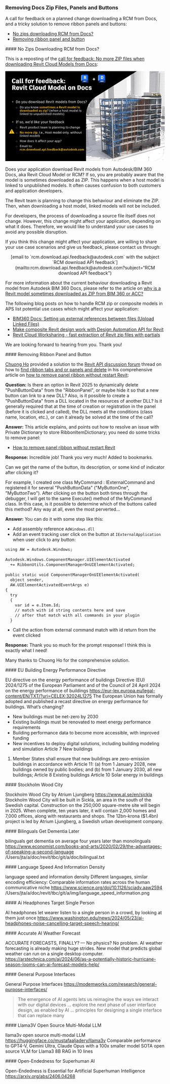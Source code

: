 <head>
<meta http-equiv="Content-Type" content="text/html; charset=utf-8">
<link rel="stylesheet" type="text/css" href="bc.css">
<!-- https://highlightjs.org/#usage
<link rel="stylesheet" href="https://cdnjs.cloudflare.com/ajax/libs/highlight.js/11.9.0/styles/default.min.css">
<script src="https://cdnjs.cloudflare.com/ajax/libs/highlight.js/11.9.0/highlight.min.js"></script>
<script>hljs.highlightAll();</script>
-->

<!-- https://prismjs.com -->
<link href="https://cdn.jsdelivr.net/npm/prismjs@1.29.0/themes/prism.min.css" rel="stylesheet" />
<script src="https://cdn.jsdelivr.net/npm/prismjs@1.29.0/components/prism-core.min.js"></script>
<script src="https://cdn.jsdelivr.net/npm/prismjs@1.29.0/plugins/autoloader/prism-autoloader.min.js"></script>
<style> code[class*=language-], pre[class*=language-] { font-size : 90%; } </style>
</head>

<!---

- remove ribbon panel and ribbon button
  https://chuongmep.com/posts/2024-04-19-reload-ribbon-revit.html#remove-panel
  find ribbon tabs and or panels and delete
  https://forums.autodesk.com/t5/revit-api-forum/find-ribbon-tabs-and-or-panels-and-delete/m-p/12793159#M79071

- Open-Endedness is Essential for Artificial Superhuman Intelligence
https://arxiv.org/abs/2406.04268

- ACCURATE FORECASTS, FINALLY? —
No physics? No problem. AI weather forecasting is already making huge strides.
New model that predicts global weather can run on a single desktop computer.
https://arstechnica.com/ai/2024/06/as-a-potentially-historic-hurricane-season-looms-can-ai-forecast-models-help/

- bilinguals get dementia on average four years later than monolinguals
  https://www.economist.com/books-and-arts/2020/02/29/the-advantages-of-speaking-a-second-language
  /Users/jta/a/doc/revit/tbc/git/a/doc/bilingual.txt

- language speed and information density
  Different languages, similar encoding efficiency: Comparable information rates across the human communicative niche
  https://www.science.org/doi/10.1126/sciadv.aaw2594
  /Users/jta/a/doc/revit/tbc/git/a/img/language_speed_information.png

- Stockholm Wood City by Atrium Ljungberg
  https://www.al.se/en/sickla
  Stockholm Wood City will be built in Sickla, an area in the south of the Swedish capital.
  Construction on the 250,000 square-metre site will begin in 2025.
  When complete, ten years later, it will contain 2,000 homes and 7,000 offices, along with restaurants and shops.
  The 12bn-krona ($1.4bn) project is led by Atrium Ljungberg, a Swedish urban development company.

- General Purpose Interfaces
  https://modemworks.com/research/general-purpose-interfaces/
  > The emergence of AI agents lets us reimagine the ways we interact with our digital devices
  ... explore the next phase of user interface design, as enabled by AI
  ... principles for designing a single interface that can replace many

- AI headphones let wearer listen to a single person in a crowd, by looking at them just once
  https://www.washington.edu/news/2024/05/23/ai-headphones-noise-cancelling-target-speech-hearing/

- EU directive on the energy performance of buildings
  Directive (EU) 2024/1275 of the European Parliament and of the Council
  of 24 April 2024
  on the energy performance of buildings
  https://eur-lex.europa.eu/legal-content/EN/TXT/?uri=CELEX:32024L1275
  The European Union has formally adopted and published a recast directive on energy performance for buildings. What’s changing?
  - New buildings must be net-zero by 2030
  - Existing buildings must be renovated to meet energy performance requirements
  - Building performance data to become more accessible, with improved funding
  - New incentives to deploy digital solutions, including building modeling and simulation
  Article 7
  New buildings
  1. Member States shall ensure that new buildings are zero-emission buildings in accordance with Article 11:
  (a) from 1 January 2028, new buildings owned by public bodies; and
  (b) from 1 January 2030, all new buildings;
  Article 8 Existing buildings
  Article 10 Solar energy in buildings

- llama3v open source multi-modal LLM
  https://huggingface.co/mustafaaljadery/llama3v
  Comparable performance to GPT4-V, Gemini Ultra, Claude Opus with a 100x smaller model
  SOTA open source VLM for Llama3 8B
  RAG in 10 lines

twitter:

 in the @AutodeskRevit #RevitAPI #BIM @DynamoBIM https://autode.sk/revit_2025_1

...

linkedin:

#BIM #DynamoBIM #AutodeskAPS #Revit #API #IFC #SDK #Autodesk #AEC #adsk

the [Revit API discussion forum](http://forums.autodesk.com/t5/revit-api-forum/bd-p/160) thread

<center>
<img src="img/" alt="" title="" width="600"/>
<p style="font-size: 80%; font-style:italic"></p>
</center>

-->

### Removing Docs Zip Files, Panels and Buttons

A call for feedback on a planned change downloading a RCM from Docs, and a tricky solution to remove ribbon panels and buttons:

- [No zips downloading RCM from Docs?](#2)
- [Removing ribbon panel and button](#3)

####<a name="2"></a> No Zips Downloading RCM from Docs?

This  is a reposting of
the [call for feedback: No more ZIP files when downloading Revit Cloud Models from Docs](https://aps.autodesk.com/blog/call-feedback-no-more-zip-files-when-downloading-revit-cloud-models-docs):

<center>
<img src="img/rcm_no_zip.png" alt="No Zips Downloading RCM from Docs?" title="No Zips Downloading RCM from Docs?" width="600"/>
</center>

Does your application download Revit models from Autodesk/BIM 360 Docs, aka Revit Cloud Model or RCM?
If so, you are probably aware that the model is sometimes downloaded as ZIP.
This happens when a host model is linked to unpublished models.
It often causes confusion to both customers and application developers.

The Revit team is planning to change this behaviour and eliminate the ZIP.
Then, when downloading a host model, linked models will not be included.

For developers, the process of downloading a source file itself does not change.
However, this change might affect your application, depending on what it does.
Therefore, we would like to understand your use cases to avoid any possible disruption.

If you think this change might affect your application, are willing to share your use case scenarios and give us feedback, please contact us through:

<center>
 [email to `rcm.download.api.feedback@autodesk.com` with the subject `RCM download API feedback`](mailto:rcm.download.api.feedback@autodesk.com?subject=“RCM download API feedback")
</center>

For more information about the current behaviour downloading a Revit model from Autodesk BIM 360 Docs, please refer to the article
on [why is a Revit model sometimes downloaded as ZIP from BIM 360 or ACC?](https://www.autodesk.com/support/technical/article/caas/sfdcarticles/sfdcarticles/Why-a-RVT-model-is-sometimes-downloaded-as-ZIP-from-BIM-360.html)

The following blog posts on how to handle RCM zip or composite models in APS list potential use cases which might affect your application:

- [BIM360 Docs: Setting up external references between files (Upload Linked Files)](https://aps.autodesk.com/blog/bim360-docs-setting-external-references-between-files-upload-linked-files)
- [Make composite Revit design work with Design Automation API for Revit](https://aps.autodesk.com/blog/make-composite-revit-design-work-design-automation-api-revit)
- [Revit Cloud Worksharing - fast extraction of Revit zip files with partials](https://aps.autodesk.com/blog/revit-cloud-worksharing-fast-extraction-revit-zip-files-partials)

We are looking forward to hearing from you.
Thank you!

####<a name="3"></a> Removing Ribbon Panel and Button

[Chuong Ho](https://chuongmep.com/) provided a solution to
the [Revit API discussion forum](http://forums.autodesk.com/t5/revit-api-forum/bd-p/160) thread
on how to [find ribbon tabs and or panels and delete](https://forums.autodesk.com/t5/revit-api-forum/find-ribbon-tabs-and-or-panels-and-delete/m-p/12793159) in
his comprehensive article on
[how to remove panel ribbon without restart Revit](https://chuongmep.com/posts/2024-04-19-reload-ribbon-revit.html#remove-panel):

**Question:**
Is there an option in Revit 2025 to dynamically delete "PushButtonData" from the "RibbonPanel", or maybe hide it so that a new button can link to a new DLL?
Also, is it possible to create a "PushButtonData" from a DLL located in the resources of another DLL?
Is it generally required that at the time of creation or registration in the panel (before it is clicked and called), the DLL meets all the conditions (class name, location, etc.), or can it already be solved at the time of the call?

**Answer:**
This article explains, and points out how to resolve an issue with Private Dictionary to store RibbonItemDictionary;
you need do some tricks to remove panel:

- [How to remove panel ribbon without restart Revit](https://chuongmep.com/posts/2024-04-19-reload-ribbon-revit.html#remove-panel)

**Response:**
Incredible job! Thank you very much! Added to bookmarks.

Can we get the name of the button, its description, or some kind of indicator after clicking it?

For example, I created one class MyCommand : IExternalCommand and registered it for several "PushButtonData" ("MyButtonOne", "MyButtonTwo").
After clicking on the button both times through the debugger, I will get to the same Execute() method of the MyCommand class.
In this case, is it possible to determine which of the buttons called this method?
Any way at all, even the most perverted...

**Answer:**
You can do it with some step like this:

- Add assembly reference `AdWindows.dll`
- Add an event tracking user click on the button at `IExternalApplication` when user click to any button:

<pre><code class="language-cs">using AW = Autodesk.Windows;

Autodesk.Windows.ComponentManager.UIElementActivated
  += RibbonUtils.ComponentManagerOnUIElementActivated;

public static void ComponentManagerOnUIElementActivated(
  object sender,
  AW.UIElementActivatedEventArgs e)
{
  try
  {
    var id = e.Item.Id;
    // match with id string contents here and save
    // after that match with all commands in your plugin
  }
</code></pre>

- Call the action from external command match with id return from the event clicked

**Response:**
Thank you so much for the prompt response!
I think this is exactly what I need!

Many thanks to Chuong Ho for the comprehensive solution.

####<a name="4"></a> EU Building Energy Performance Directive

EU directive on the energy performance of buildings
Directive (EU) 2024/1275 of the European Parliament and of the Council
of 24 April 2024
on the energy performance of buildings
https://eur-lex.europa.eu/legal-content/EN/TXT/?uri=CELEX:32024L1275
The European Union has formally adopted and published a recast directive on energy performance for buildings. What’s changing?
- New buildings must be net-zero by 2030
- Existing buildings must be renovated to meet energy performance requirements
- Building performance data to become more accessible, with improved funding
- New incentives to deploy digital solutions, including building modeling and simulation
Article 7
New buildings
1. Member States shall ensure that new buildings are zero-emission buildings in accordance with Article 11:
(a) from 1 January 2028, new buildings owned by public bodies; and
(b) from 1 January 2030, all new buildings;
Article 8 Existing buildings
Article 10 Solar energy in buildings

####<a name="5"></a> Stockholm Wood City

Stockholm Wood City by Atrium Ljungberg
https://www.al.se/en/sickla
Stockholm Wood City will be built in Sickla, an area in the south of the Swedish capital.
Construction on the 250,000 square-metre site will begin in 2025.
When complete, ten years later, it will contain 2,000 homes and 7,000 offices, along with restaurants and shops.
The 12bn-krona ($1.4bn) project is led by Atrium Ljungberg, a Swedish urban development company.

####<a name="6"></a> Bilinguals Get Dementia Later

bilinguals get dementia on average four years later than monolinguals
https://www.economist.com/books-and-arts/2020/02/29/the-advantages-of-speaking-a-second-language
/Users/jta/a/doc/revit/tbc/git/a/doc/bilingual.txt

####<a name="7"></a> Language Speed And Information Density

language speed and information density
Different languages, similar encoding efficiency: Comparable information rates across the human communicative niche
https://www.science.org/doi/10.1126/sciadv.aaw2594
/Users/jta/a/doc/revit/tbc/git/a/img/language_speed_information.png

####<a name="8"></a> Ai Headphones Target Single Person

AI headphones let wearer listen to a single person in a crowd, by looking at them just once
https://www.washington.edu/news/2024/05/23/ai-headphones-noise-cancelling-target-speech-hearing/

####<a name="9"></a> Accurate AI Weather Forecast

ACCURATE FORECASTS, FINALLY? —
No physics? No problem. AI weather forecasting is already making huge strides.
New model that predicts global weather can run on a single desktop computer.
https://arstechnica.com/ai/2024/06/as-a-potentially-historic-hurricane-season-looms-can-ai-forecast-models-help/

####<a name="10"></a> General Purpose Interfaces

General Purpose Interfaces
https://modemworks.com/research/general-purpose-interfaces/
> The emergence of AI agents lets us reimagine the ways we interact with our digital devices
... explore the next phase of user interface design, as enabled by AI
... principles for designing a single interface that can replace many

####<a name="11"></a> Llama3V Open Source Multi-Modal LLM

llama3v open source multi-modal LLM
https://huggingface.co/mustafaaljadery/llama3v
Comparable performance to GPT4-V, Gemini Ultra, Claude Opus with a 100x smaller model
SOTA open source VLM for Llama3 8B
RAG in 10 lines

####<a name="12"></a> Open-Endedness for Superhuman AI

Open-Endedness is Essential for Artificial Superhuman Intelligence
https://arxiv.org/abs/2406.04268


